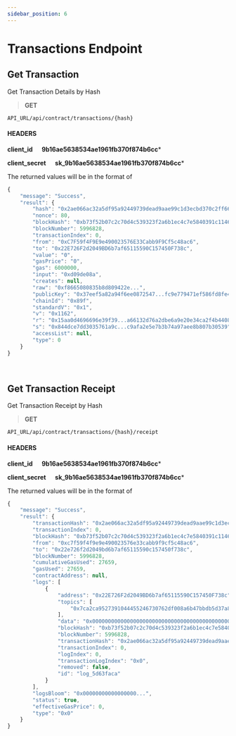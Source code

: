 ```yaml
---
sidebar_position: 6
---
```

# Transactions Endpoint

## Get Transaction

Get Transaction Details by Hash

>**GET** 

```
API_URL/api/contract/transactions/{hash}
```
#### HEADERS

**client_id &emsp; 9b16ae5638534ae1961fb370f874b6cc***

**client_secret &emsp; sk_9b16ae5638534ae1961fb370f874b6cc***

The returned values will be in the format of

```js title="Sample Result"
{
    "message": "Success",
    "result": {
        "hash": "0x2ae066ac32a5df95a92449739dead9aae99c1d3ecbd370c2ff66d000703cb0cc",
        "nonce": 80,
        "blockHash": "0xb73f52b07c2c70d4c539323f2a6b1ec4c7e5840391c1146f3c29fcf41823ba2f",
        "blockNumber": 5996828,
        "transactionIndex": 0,
        "from": "0xC7F59f4F9E9e490023576E33Cabb9F9Cf5c48ac6",
        "to": "0x22E726F2d2049BD6b7af65115590C157450F738c",
        "value": "0",
        "gasPrice": "0",
        "gas": 6000000,
        "input": "0xd09de08a",
        "creates": null,
        "raw": "0xf8665080835b8d809422e...",
        "publicKey": "0x37eef5a82a94f6ee0872547...fc9e779471ef586fd8fe40",
        "chainId": "0x89f",
        "standardV": "0x1",
        "v": "0x1162",
        "r": "0x15aa0d4696696e39f39...a66132d76a2dbe6a9e20e34ca2f4b4408",
        "s": "0x844dce7dd3035761a9c...c9afa2e5e7b3b74a97aee8b807b30539",
        "accessList": null,
        "type": 0
    }
}
```

<br/>

## Get Transaction Receipt

Get Transaction Receipt by Hash

>**GET** 

```
API_URL/api/contract/transactions/{hash}/receipt
```
#### HEADERS

**client_id &emsp; 9b16ae5638534ae1961fb370f874b6cc***

**client_secret &emsp; sk_9b16ae5638534ae1961fb370f874b6cc***

The returned values will be in the format of

```js title="Sample Result"
{
    "message": "Success",
    "result": {
        "transactionHash": "0x2ae066ac32a5df95a92449739dead9aae99c1d3ecbd370c2ff66d000703cb0cc",
        "transactionIndex": 0,
        "blockHash": "0xb73f52b07c2c70d4c539323f2a6b1ec4c7e5840391c1146f3c29fcf41823ba2f",
        "from": "0xc7f59f4f9e9e490023576e33cabb9f9cf5c48ac6",
        "to": "0x22e726f2d2049bd6b7af65115590c157450f738c",
        "blockNumber": 5996828,
        "cumulativeGasUsed": 27659,
        "gasUsed": 27659,
        "contractAddress": null,
        "logs": [
            {
                "address": "0x22E726F2d2049BD6b7af65115590C157450F738c",
                "topics": [
                    "0x7ca2ca9527391044455246730762df008a6b47bbdb5d37a890ef78394535c040"
                ],
                "data": "0x0000000000000000000000000000000000000000000000000000000000000018",
                "blockHash": "0xb73f52b07c2c70d4c539323f2a6b1ec4c7e5840391c1146f3c29fcf41823ba2f",
                "blockNumber": 5996828,
                "transactionHash": "0x2ae066ac32a5df95a92449739dead9aae99c1d3ecbd370c2ff66d000703cb0cc",
                "transactionIndex": 0,
                "logIndex": 0,
                "transactionLogIndex": "0x0",
                "removed": false,
                "id": "log_5d63faca"
            }
        ],
        "logsBloom": "0x00000000000000000...",
        "status": true,
        "effectiveGasPrice": 0,
        "type": "0x0"
    }
}
```

<br/>